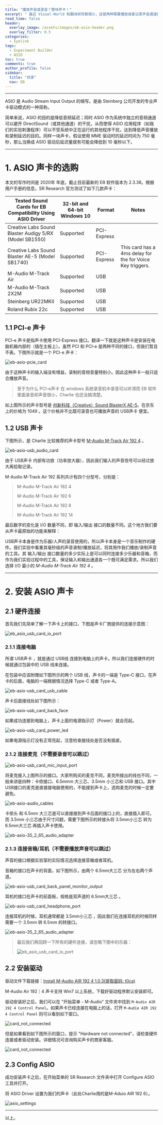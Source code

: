 ```yaml
---
title: "播放声音或录音？整块声卡！"
excerpt: " 最近 Visual-World 和翻译研究都很火，这是两种需要播放或者记录声音通道的任务。正常来讲播放或者记录声音不是什么难事，但我们希望延迟尽可能小，这就需要用到 ASIO 声卡。"
read_time: false
header:
  overlay_image: /assets/images/eb-asio-header.png
  overlay_filter: 0.5
categories:
  - Eyelink
tags:
  - Experiment Builder
  - ASIO
toc: true
comments: true
author_profile: false
sidebar:
  title: "目录"
  nav: EB
---
```


---

ASIO 是 Audio Stream Input Output 的缩写。是由 Steinberg 公司开发的专业声卡驱动模式的一种简称。

简单来说，ASIO 的目的是降低音频延迟；同时 ASIO 作为系统中独立的音频通道可以避开 DirectSound（或其他通道）的干扰，从而使得 ASIO 应用程序（如我们的实验刺激程序）可以不受系统中正在运行的其他程序干扰，达到降低声音播放和录制延迟的目的。同样一块声卡，假设使用 MME 驱动时的延迟时间为 750 毫秒，那么当换成 ASIO 驱动后延迟量就有可能会降低到 10 毫秒以下。

---

# 1. ASIO 声卡的选购

本文的写作时间是 2020年 年底，截止目前最新的 EB 软件版本为 2.3.38。根据用户手册的信息，SR Research 官方测试了如下几款声卡：

|Tested Sound Cards for EB Compatibility Using ASIO Driver|32-bit and 64-bit Windows 10|Format|Notes|
|---|---|---|---|
|Creative Labs Sound Blaster Audigy 5/RX (Model SB1550)|Supported|PCI-Express||
|Creative Labs Sound Blaster AE-5 (Model SB1740)|Supported|PCI-Express|This card has a 4ms delay for the for Voice Key triggers.|
|M-Audio M-Track Air|Supported|USB||
|M-Audio M-Track 2X2M|Supported|USB||
|Steinberg UR22MKII|Supported|USB||
|Roland Rubix 22c|Supported|USB||

## 1.1 PCI-e 声卡

PCI-e 声卡是指声卡使用 PCI-Express 接口。翻译一下就是这种声卡是安装在电脑机箱内部的（插在主板上）。虽然 PCI 和 PCI-e 是两种不同的接口，但我们暂且不表。下图所示就是一个 PCI-e 声卡：

![eb-asio-pcie_card](/assets/images/eb-asio-pcie_card.png)

由于这种声卡的输入端没有增益，录制的音频音量特别小。因此这种声卡一般只适合播放声音。

> 至于为什么 PCI-e声卡 在 windows 系统录音机中录音可以听清而 EB 软件里面录音却声音很小，Charlie 也还没搞清楚。

如上图所示的声卡型号是 [创新科技（Creative）Sound BlasterX AE-5](https://item.jd.com/5273333.html)。在京东上的价格为 1049 。这个价格并不比既可录音也可播放声音的 USB声卡 便宜。

## 1.2 USB 声卡

下图所示，是 Charlie 比较推荐的声卡型号 [M-Audio M-Track Air 192 4](https://search.jd.com/Search?keyword=M-Audio%20M-Track%20Air%20192&enc=utf-8) 。

![eb-asio-usb_audio_card](/assets/images/eb-asio-usb_audio_card.png)

由于 USB声卡 内部有功放（功率放大器），因此我们输入的声音信号可以经过放大再拾取记录。

M-Audio M-Track Air 192 系列共计有四个分型号，分别是：

> M-Audio M-Track Air 192 4
> 
> M-Audio M-Track Air 192 6
> 
> M-Audio M-Track Air 192 8
> 
> M-Audio M-Track Air 192 14

最后数字的变化是 I/O 数量不同，即 输入/输出 接口的数量不同。这个地方我们要从声卡最原始的功能来解释：

USB声卡本身是作为乐器/人声的录音使用的，所以声卡本身是一个音乐制作的硬件。我们实验中看重其毫秒级的声音录制/播放延迟，将其用作我们播放/录制声音的工具。其 输入/输出 接口数量的多少实际上是可以同时连接多少乐器和音箱，而作为我们实验过程中的工具，保证输入和输出通道各一个既可满足需求。所以我们选择 I/O 最小的 _M-Audio M-Track Air 192 4_ 。

---

# 2. 安装 ASIO 声卡

## 2.1 硬件连接

首先我们先简单了解一下声卡上的接口，下图是声卡厂商提供的连接示意图：

![eb_asio_usb_card_io_port](/assets/images/eb_asio_usb_card_io_port.png)

### 2.1.1 连接电脑

所谓 USB声卡 ，就是通过 USB线 连接到电脑上的声卡。所以我们连接硬件的时候就通过包装中的 USB 线来连接。

在包装中应该附赠如下图所示的两个 USB 线，声卡的一端是 Type-C 接口，在声卡的后面，电脑的一端根据情况选择 Type-C 或者 Type-A。

![eb-asio-usb_card_usb_cable](/assets/images/eb-asio-usb_card_usb_cable.png)

声卡后面接线处如下图所示：

![eb-asio-usb_card_back_face](/assets/images/eb-asio-usb_card_back_face.png)

如果成功连接到电脑上，声卡上面的电源指示灯（Power）就会亮起。

![eb-asio-usb_card_power_led](/assets/images/eb-asio-usb_card_power_led.png)

如果电源指示灯没有正常亮起，注意检查接线处是否没有插紧。

### 2.1.2 连接麦克（不需要录音可以跳过）

![eb-asio-usb_card_mic_input_port](/assets/images/eb-asio-usb_card_mic_input_port.png)

将麦克接入上图所示的接口。大家所购买的麦克不同，麦克所接出的线也不同，一般来讲是四种：卡侬接口、6.5mmm 大三芯、3.5mm 小三芯和 USB 接口。其中USB接口的麦克是直接接电脑使用的，不能接到声卡上，选购麦克的时候一定要避免。

![eb-asio-audio_cables](/assets/images/eb-asio-audio_cables.png)

卡侬头 和 6.5mm 大三芯是可以直接接到声卡后面的接口上的，直接插入即可。而 3.5mm 小三芯由于尺寸问题，需要下图所示的转接头将 3.5mm小三芯 转为 6.5mm大三芯 再插入声卡使用。

![eb-asio-35_2_65_audio_adapter](/assets/images/eb-asio-35_2_65_audio_adapter.png)

### 2.1.3 连接音箱/耳机（不需要播放声音可以跳过）

声音的接口根据实验室的实际情况选择连接音箱或者耳机。

音箱的接口在声卡的背面，如下图所示，由两个 6.5mm大三芯 分为左右两个声道。

![eb-asio-usb_card_back_panel_monitor_output](/assets/images/eb-asio-usb_card_back_panel_monitor_output.png)

耳机的接口在声卡的前面板，规格是双声道的 6.5mm大三芯 。

![eb-asio-usb_card_headphone_port](/assets/images/eb-asio-usb_card_headphone_port.png)

连接耳机的时候，耳机通常都是 3.5mm小三芯 ，因此我们在连接耳机的时候同样需要一个 3.5mm 转 6.5mm 的转接口。

![eb-asio-35_2_65_audio_adapter](/assets/images/eb-asio-35_2_65_audio_adapter.png)

>最后我们再回顾一下所有的硬件连接，请忽略下图中的乐器：
>
>![eb_asio_usb_card_io_port](/assets/images/eb_asio_usb_card_io_port.png)

## 2.2 安装驱动

驱动文件下载链接：[Install M-Audio AIR 192 4 1.0.3(提取密码: t0ca)](https://pan.baidu.com/s/1_XO6yGfI0-bzfkHSvHrLBg)

M-Audio Air 192｜4 声卡支持 Win7 以上系统，下载好驱动程序默认安装即可。

驱动安装好之后，我们可以在 “开始菜单 - M-Audio” 文件夹中找到 `M-Audio AIR 192 4 Control Panel`。如果声卡已经连接在电脑上的话，打开 `M-Audio AIR 192 4 Control Panel` 则可以看到如下窗口。

![card_not_connected](/assets/images/eb-asio-card_connected.png)

但是如果看到如下图所示的窗口，提示 "Hardware not connected"，请检查硬件连接或者驱动安装。详细情况可咨询购买声卡的商家客服。

![card_not_connected](/assets/images/eb-asio-card_not_connected.png)

## 2.3 Config ASIO

成功安装声卡之后，在开始菜单的 SR Research 文件夹中打开 Configure ASIO 工具并打开。

将 ASIO Driver 设置为我们的声卡（此处Charlie用的是M-Aduio AIR 192 6）。

![asio_settings](/assets/images/eb-asio-asio_settings.png)

---

以上。